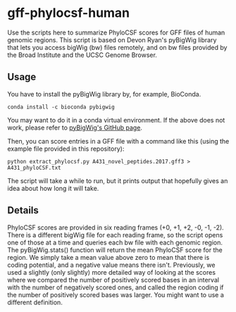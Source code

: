 # gff-phylocsf-human
Use the scripts here to summarize PhyloCSF scores for GFF files of human genomic regions. This script is based on Devon Ryan's pyBigWig library that lets you access bigWig (bw) files remotely, and on bw files provided by the Broad Institute and the UCSC Genome Browser.

## Usage

You have to install the pyBigWig library by, for example, BioConda.

`conda install -c bioconda pybigwig`

You may want to do it in a conda virtual environment. If the above does not work, please refer to [pyBigWig's GitHub page](https://github.com/dpryan79/pyBigWig).

Then, you can score entries in a GFF file with a command like this (using the example file provided in this repository):

`python extract_phylocsf.py A431_novel_peptides.2017.gff3 > A431_phyloCSF.txt`

The script will take a while to run, but it prints output that hopefully gives an idea about how long it will take.

## Details

PhyloCSF scores are provided in six reading frames (+0, +1, +2, -0, -1, -2). There is a different bigWig file for each reading frame, so the script opens one of those at a time and queries each bw file with each genomic region. The pyBigWig.stats() function will return the mean PhyloCSF score for the region. We simply take a mean value above zero to mean that there is coding potential, and a negative value means there isn't. Previously, we used a slightly (only slightly) more detailed way of looking at the scores where we compared the number of positively scored bases in an interval with the number of negatively scored ones, and called the region coding if the number of positively scored bases was larger. You might want to use a different definition. 
